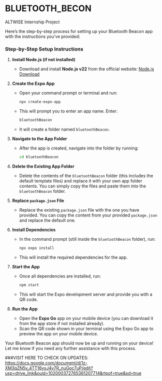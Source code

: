 # BLUETOOTH_BECON
ALTWISE Internship Project

Here’s the step-by-step process for setting up your Bluetooth Beacon app with the instructions you’ve provided:

### Step-by-Step Setup Instructions

1. **Install Node.js (if not installed)**
   - Download and install **Node.js v22** from the official website: [Node.js Download](https://nodejs.org/en/download/)

2. **Create the Expo App**
   - Open your command prompt or terminal and run:
     ```bash
     npx create-expo-app
     ```
   - This will prompt you to enter an app name. Enter:
     ```bash
     bluetoothBeacon
     ```

   - It will create a folder named `bluetoothBeacon`.

3. **Navigate to the App Folder**
   - After the app is created, navigate into the folder by running:
     ```bash
     cd bluetoothBeacon
     ```

4. **Delete the Existing App Folder**
   - Delete the contents of the `bluetoothBeacon` folder (this includes the default template files) and replace it with your own app folder contents. You can simply copy the files and paste them into the `bluetoothBeacon` folder.

5. **Replace `package.json` File**
   - Replace the existing `package.json` file with the one you have provided. You can copy the content from your provided `package.json` and replace the default one.

6. **Install Dependencies**
   - In the command prompt (still inside the `bluetoothBeacon` folder), run:
     ```bash
     npx expo install
     ```
   - This will install the required dependencies for the app.

7. **Start the App**
   - Once all dependencies are installed, run:
     ```bash
     npm start
     ```
   - This will start the Expo development server and provide you with a QR code.

8. **Run the App**
   - Open the **Expo Go** app on your mobile device (you can download it from the app store if not installed already).
   - Scan the QR code shown in your terminal using the Expo Go app to preview the app on your mobile device.

Your Bluetooth Beacon app should now be up and running on your device! Let me know if you need any further assistance with this process.



###VISIT HERE TO CHECK ON UPDATES:
https://docs.google.com/document/d/1z-XM3qZN5v_4TT16vxJ4v7R_nuGoc7uP/edit?usp=drive_link&ouid=102000372765361207714&rtpof=true&sd=true
